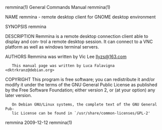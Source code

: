 remmina(1)                 General Commands Manual                 remmina(1)

NAME
       remmina - remote desktop client for GNOME desktop environment

SYNOPSIS
       remmina

DESCRIPTION
       Remmina is a remote desktop connection client able to display and con‐
       trol a remote desktop session. It can connect to  a  VNC  platform  as
       well as windows terminal servers.

AUTHORS
       Remmina was written by Vic Lee <llyzs@163.com>

       This manual page was written by Luca Falavigna <dktrkranz@debian.org>

COPYRIGHT
       This  program  is free software; you can redistribute it and/or modify
       it under the terms of the GNU General Public License as  published  by
       the  Free  Software  Foundation; either version 2, or (at your option)
       any later version.

       On Debian GNU/Linux systems, the complete text of the GNU General Pub‐
       lic License can be found in `/usr/share/common-licenses/GPL-2'

remmina                           2009-12-12                       remmina(1)
